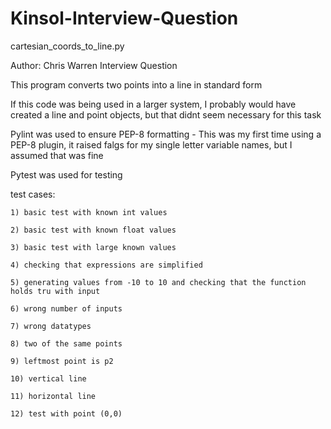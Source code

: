# Kinsol-Interview-Question

cartesian_coords_to_line.py

Author: Chris Warren
Interview Question

This program converts two points into a line in standard form

If this code was being used in a larger system, I probably would have created a line and point objects,
but that didnt seem necessary for this task

Pylint was used to ensure PEP-8 formatting
	- This was my first time using a PEP-8 plugin, it raised falgs for my single letter
		variable names, but I assumed that was fine

Pytest was used for testing

test cases:


	1) basic test with known int values
	
	2) basic test with known float values
	
	3) basic test with large known values
	
	4) checking that expressions are simplified
	
	5) generating values from -10 to 10 and checking that the function holds tru with input
	
	6) wrong number of inputs
	
	7) wrong datatypes
	
	8) two of the same points
	
	9) leftmost point is p2
	
	10) vertical line
	
	11) horizontal line
	
	12) test with point (0,0)
	
